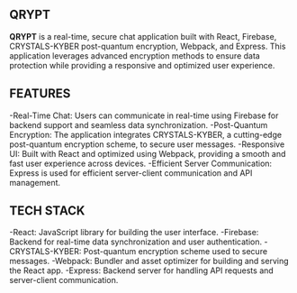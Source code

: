 ## QRYPT
**QRYPT** is a real-time, secure chat application built with React, Firebase, CRYSTALS-KYBER post-quantum encryption, Webpack, and Express. This application leverages advanced encryption methods to ensure data protection while providing a responsive and optimized user experience.

## FEATURES 

-Real-Time Chat: Users can communicate in real-time using Firebase for backend support and seamless data synchronization.
-Post-Quantum Encryption: The application integrates CRYSTALS-KYBER, a cutting-edge post-quantum encryption scheme, to secure user messages.
-Responsive UI: Built with React and optimized using Webpack, providing a smooth and fast user experience across devices.
-Efficient Server Communication: Express is used for efficient server-client communication and API management.

## TECH STACK 

-React: JavaScript library for building the user interface.
-Firebase: Backend for real-time data synchronization and user authentication.
-CRYSTALS-KYBER: Post-quantum encryption scheme used to secure messages.
-Webpack: Bundler and asset optimizer for building and serving the React app.
-Express: Backend server for handling API requests and server-client communication.

